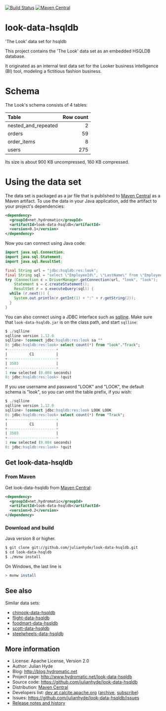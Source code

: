<!--
{% comment %}
Licensed to Julian Hyde under one or more contributor license
agreements.  See the NOTICE file distributed with this work
for additional information regarding copyright ownership.
Julian Hyde licenses this file to you under the Apache
License, Version 2.0 (the "License"); you may not use this
file except in compliance with the License.  You may obtain a
copy of the License at

http://www.apache.org/licenses/LICENSE-2.0

Unless required by applicable law or agreed to in writing,
software distributed under the License is distributed on an
"AS IS" BASIS, WITHOUT WARRANTIES OR CONDITIONS OF ANY KIND,
either express or implied.  See the License for the specific
language governing permissions and limitations under the
License.
{% endcomment %}
-->
[![Build Status](https://github.com/julianhyde/look-data-hsqldb/actions/workflows/main.yml/badge.svg?branch=main)](https://github.com/julianhyde/look-data-hsqldb/actions?query=branch%3Amain)
[![Maven Central](https://maven-badges.herokuapp.com/maven-central/net.hydromatic/look-data-hsqldb/badge.svg)](https://maven-badges.herokuapp.com/maven-central/net.hydromatic/look-data-hsqldb)

# look-data-hsqldb
'The Look' data set for hsqldb

This project contains the 'The Look' data set as an embedded
HSQLDB database.

It originated as an internal test data set for the Looker business
intelligence (BI) tool, modeling a fictitious fashion business.

# Schema

The Look's schema consists of 4 tables:

| Table               | Row count |
| :------------------ | --------: |
| nested_and_repeated | 2         |
| orders              | 59        |
| order_items         | 8         |
| users               | 275       |

Its size is about 900 KB uncompressed, 160 KB compressed.

# Using the data set

The data set is packaged as a jar file that is published to
[Maven Central](https://search.maven.org/#search%7Cga%7C1%7Ca%3Alook-data-hsqldb)
as a Maven artifact. To use the data in your Java application,
add the artifact to your project's dependencies:

```xml
<dependency>
  <groupId>net.hydromatic</groupId>
  <artifactId>look-data-hsqldb</artifactId>
  <version>0.1</version>
</dependency>
```

Now you can connect using Java code:

```java
import java.sql.Connection;
import java.sql.Statement;
import java.sql.ResultSet;

final String url = "jdbc:hsqldb:res:look";
final String sql = "select \"EmployeeId\", \"LastName\" from \"Employee\"";
try (Connection c = DriverManager.getConnection(url, "look", "look");
    Statement s = c.createStatement();
    ResultSet r = s.executeQuery(sql)) {
  while (r.next()) {
    System.out.println(r.getInt(1) + ":" + r.getString(2));
  }
}
```

You can also connect using a JDBC interface such as [sqlline](https://github.com/julianhyde/sqlline).
Make sure that `look-data-hsqldb.jar` is on the class path, and start `sqlline`:

```sql
$ ./sqlline
sqlline version 1.12.0
sqlline> !connect jdbc:hsqldb:res:look sa ""
0: jdbc:hsqldb:res:look> select count(*) from "look"."Track";
+----------------------+
|          C1          |
+----------------------+
| 3503                 |
+----------------------+
1 row selected (0.004 seconds)
0: jdbc:hsqldb:res:look> !quit
```

If you use username and password "LOOK" and "LOOK", the default
schema is "look", so you can omit the table prefix, if you wish:

```sql
$ ./sqlline
sqlline version 1.12.0
sqlline> !connect jdbc:hsqldb:res:look LOOK LOOK
0: jdbc:hsqldb:res:look> select count(*) from "Track";
+----------------------+
|          C1          |
+----------------------+
| 3503                 |
+----------------------+
1 row selected (0.004 seconds)
0: jdbc:hsqldb:res:look> !quit
```

## Get look-data-hsqldb

### From Maven

Get look-data-hsqldb from
<a href="https://search.maven.org/#search%7Cga%7C1%7Cg%3Anet.hydromatic%20a%3Alook-data-hsqldb">Maven Central</a>:

```xml
<dependency>
  <groupId>net.hydromatic</groupId>
  <artifactId>look-data-hsqldb</artifactId>
  <version>0.2</version>
</dependency>
```

### Download and build

Java version 8 or higher.

```bash
$ git clone git://github.com/julianhyde/look-data-hsqldb.git
$ cd look-data-hsqldb
$ ./mvnw install
```

On Windows, the last line is

```bash
> mvnw install
```

## See also

Similar data sets:
* [chinook-data-hsqldb](https://github.com/julianhyde/chinook-data-hsqldb)
* [flight-data-hsqldb](https://github.com/julianhyde/flight-data-hsqldb)
* [foodmart-data-hsqldb](https://github.com/julianhyde/foodmart-data-hsqldb)
* [scott-data-hsqldb](https://github.com/julianhyde/scott-data-hsqldb)
* [steelwheels-data-hsqldb](https://github.com/julianhyde/steelwheels-data-hsqldb)

## More information

* License: Apache License, Version 2.0
* Author: Julian Hyde
* Blog: http://blog.hydromatic.net
* Project page: http://www.hydromatic.net/look-data-hsqldb
* Source code: https://github.com/julianhyde/look-data-hsqldb
* Distribution: <a href="https://search.maven.org/#search%7Cga%7C1%7Ca%3A%22look-data-hsqldb%22">Maven Central</a>
* Developers list:
  <a href="mailto:dev@calcite.apache.org">dev at calcite.apache.org</a>
  (<a href="https://mail-archives.apache.org/mod_mbox/calcite-dev/">archive</a>,
  <a href="mailto:dev-subscribe@calcite.apache.org">subscribe</a>)
* Issues: https://github.com/julianhyde/look-data-hsqldb/issues
* <a href="HISTORY.md">Release notes and history</a>
